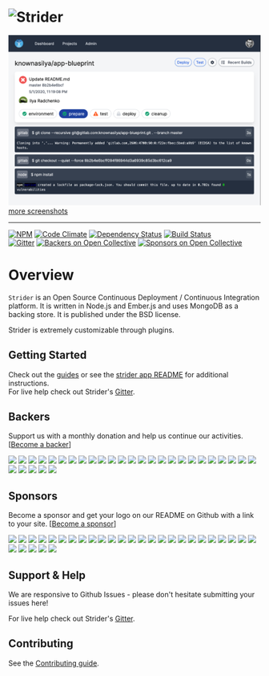 # ![Strider][logo]

![Strider Screenshot][screenshot]
[more screenshots][more-screenshots]

---

[![NPM][npm-badge-img]][npm-badge-link] [![Code Climate][cc-badge]][cc-badge-link] [![Dependency Status][david-badge]][david-badge-link] [![Build Status][travis-badge]][travis-badge-link]  
[![Gitter][gitter-badge]][gitter-badge-link]
[![Backers on Open Collective][backers-badge-img]](#backers)
[![Sponsors on Open Collective][sponsors-badge-img]](#sponsors)

# Overview

`Strider` is an Open Source Continuous Deployment / Continuous Integration
platform. It is written in Node.js and Ember.js and uses MongoDB as a backing
store. It is published under the BSD license.

Strider is extremely customizable through plugins.

## Getting Started

Check out the [guides](http://strider-cd.github.io/) or see the [strider app README](apps/strider/README.md) for additional instructions.  
For live help check out Strider's [Gitter].

## Backers

Support us with a monthly donation and help us continue our activities. [[Become a backer](https://opencollective.com/strider#backer)]

<a href="https://opencollective.com/strider/backer/0/website" target="_blank"><img src="https://opencollective.com/strider/backer/0/avatar.svg"></a>
<a href="https://opencollective.com/strider/backer/1/website" target="_blank"><img src="https://opencollective.com/strider/backer/1/avatar.svg"></a>
<a href="https://opencollective.com/strider/backer/2/website" target="_blank"><img src="https://opencollective.com/strider/backer/2/avatar.svg"></a>
<a href="https://opencollective.com/strider/backer/3/website" target="_blank"><img src="https://opencollective.com/strider/backer/3/avatar.svg"></a>
<a href="https://opencollective.com/strider/backer/4/website" target="_blank"><img src="https://opencollective.com/strider/backer/4/avatar.svg"></a>
<a href="https://opencollective.com/strider/backer/5/website" target="_blank"><img src="https://opencollective.com/strider/backer/5/avatar.svg"></a>
<a href="https://opencollective.com/strider/backer/6/website" target="_blank"><img src="https://opencollective.com/strider/backer/6/avatar.svg"></a>
<a href="https://opencollective.com/strider/backer/7/website" target="_blank"><img src="https://opencollective.com/strider/backer/7/avatar.svg"></a>
<a href="https://opencollective.com/strider/backer/8/website" target="_blank"><img src="https://opencollective.com/strider/backer/8/avatar.svg"></a>
<a href="https://opencollective.com/strider/backer/9/website" target="_blank"><img src="https://opencollective.com/strider/backer/9/avatar.svg"></a>
<a href="https://opencollective.com/strider/backer/10/website" target="_blank"><img src="https://opencollective.com/strider/backer/10/avatar.svg"></a>
<a href="https://opencollective.com/strider/backer/11/website" target="_blank"><img src="https://opencollective.com/strider/backer/11/avatar.svg"></a>
<a href="https://opencollective.com/strider/backer/12/website" target="_blank"><img src="https://opencollective.com/strider/backer/12/avatar.svg"></a>
<a href="https://opencollective.com/strider/backer/13/website" target="_blank"><img src="https://opencollective.com/strider/backer/13/avatar.svg"></a>
<a href="https://opencollective.com/strider/backer/14/website" target="_blank"><img src="https://opencollective.com/strider/backer/14/avatar.svg"></a>
<a href="https://opencollective.com/strider/backer/15/website" target="_blank"><img src="https://opencollective.com/strider/backer/15/avatar.svg"></a>
<a href="https://opencollective.com/strider/backer/16/website" target="_blank"><img src="https://opencollective.com/strider/backer/16/avatar.svg"></a>
<a href="https://opencollective.com/strider/backer/17/website" target="_blank"><img src="https://opencollective.com/strider/backer/17/avatar.svg"></a>
<a href="https://opencollective.com/strider/backer/18/website" target="_blank"><img src="https://opencollective.com/strider/backer/18/avatar.svg"></a>
<a href="https://opencollective.com/strider/backer/19/website" target="_blank"><img src="https://opencollective.com/strider/backer/19/avatar.svg"></a>
<a href="https://opencollective.com/strider/backer/20/website" target="_blank"><img src="https://opencollective.com/strider/backer/20/avatar.svg"></a>
<a href="https://opencollective.com/strider/backer/21/website" target="_blank"><img src="https://opencollective.com/strider/backer/21/avatar.svg"></a>
<a href="https://opencollective.com/strider/backer/22/website" target="_blank"><img src="https://opencollective.com/strider/backer/22/avatar.svg"></a>
<a href="https://opencollective.com/strider/backer/23/website" target="_blank"><img src="https://opencollective.com/strider/backer/23/avatar.svg"></a>
<a href="https://opencollective.com/strider/backer/24/website" target="_blank"><img src="https://opencollective.com/strider/backer/24/avatar.svg"></a>
<a href="https://opencollective.com/strider/backer/25/website" target="_blank"><img src="https://opencollective.com/strider/backer/25/avatar.svg"></a>
<a href="https://opencollective.com/strider/backer/26/website" target="_blank"><img src="https://opencollective.com/strider/backer/26/avatar.svg"></a>
<a href="https://opencollective.com/strider/backer/27/website" target="_blank"><img src="https://opencollective.com/strider/backer/27/avatar.svg"></a>
<a href="https://opencollective.com/strider/backer/28/website" target="_blank"><img src="https://opencollective.com/strider/backer/28/avatar.svg"></a>
<a href="https://opencollective.com/strider/backer/29/website" target="_blank"><img src="https://opencollective.com/strider/backer/29/avatar.svg"></a>

## Sponsors

Become a sponsor and get your logo on our README on Github with a link to your site. [[Become a sponsor](https://opencollective.com/strider#sponsor)]

<a href="https://opencollective.com/strider/sponsor/0/website" target="_blank"><img src="https://opencollective.com/strider/sponsor/0/avatar.svg"></a>
<a href="https://opencollective.com/strider/sponsor/1/website" target="_blank"><img src="https://opencollective.com/strider/sponsor/1/avatar.svg"></a>
<a href="https://opencollective.com/strider/sponsor/2/website" target="_blank"><img src="https://opencollective.com/strider/sponsor/2/avatar.svg"></a>
<a href="https://opencollective.com/strider/sponsor/3/website" target="_blank"><img src="https://opencollective.com/strider/sponsor/3/avatar.svg"></a>
<a href="https://opencollective.com/strider/sponsor/4/website" target="_blank"><img src="https://opencollective.com/strider/sponsor/4/avatar.svg"></a>
<a href="https://opencollective.com/strider/sponsor/5/website" target="_blank"><img src="https://opencollective.com/strider/sponsor/5/avatar.svg"></a>
<a href="https://opencollective.com/strider/sponsor/6/website" target="_blank"><img src="https://opencollective.com/strider/sponsor/6/avatar.svg"></a>
<a href="https://opencollective.com/strider/sponsor/7/website" target="_blank"><img src="https://opencollective.com/strider/sponsor/7/avatar.svg"></a>
<a href="https://opencollective.com/strider/sponsor/8/website" target="_blank"><img src="https://opencollective.com/strider/sponsor/8/avatar.svg"></a>
<a href="https://opencollective.com/strider/sponsor/9/website" target="_blank"><img src="https://opencollective.com/strider/sponsor/9/avatar.svg"></a>
<a href="https://opencollective.com/strider/sponsor/10/website" target="_blank"><img src="https://opencollective.com/strider/sponsor/10/avatar.svg"></a>
<a href="https://opencollective.com/strider/sponsor/11/website" target="_blank"><img src="https://opencollective.com/strider/sponsor/11/avatar.svg"></a>
<a href="https://opencollective.com/strider/sponsor/12/website" target="_blank"><img src="https://opencollective.com/strider/sponsor/12/avatar.svg"></a>
<a href="https://opencollective.com/strider/sponsor/13/website" target="_blank"><img src="https://opencollective.com/strider/sponsor/13/avatar.svg"></a>
<a href="https://opencollective.com/strider/sponsor/14/website" target="_blank"><img src="https://opencollective.com/strider/sponsor/14/avatar.svg"></a>
<a href="https://opencollective.com/strider/sponsor/15/website" target="_blank"><img src="https://opencollective.com/strider/sponsor/15/avatar.svg"></a>
<a href="https://opencollective.com/strider/sponsor/16/website" target="_blank"><img src="https://opencollective.com/strider/sponsor/16/avatar.svg"></a>
<a href="https://opencollective.com/strider/sponsor/17/website" target="_blank"><img src="https://opencollective.com/strider/sponsor/17/avatar.svg"></a>
<a href="https://opencollective.com/strider/sponsor/18/website" target="_blank"><img src="https://opencollective.com/strider/sponsor/18/avatar.svg"></a>
<a href="https://opencollective.com/strider/sponsor/19/website" target="_blank"><img src="https://opencollective.com/strider/sponsor/19/avatar.svg"></a>
<a href="https://opencollective.com/strider/sponsor/20/website" target="_blank"><img src="https://opencollective.com/strider/sponsor/20/avatar.svg"></a>
<a href="https://opencollective.com/strider/sponsor/21/website" target="_blank"><img src="https://opencollective.com/strider/sponsor/21/avatar.svg"></a>
<a href="https://opencollective.com/strider/sponsor/22/website" target="_blank"><img src="https://opencollective.com/strider/sponsor/22/avatar.svg"></a>
<a href="https://opencollective.com/strider/sponsor/23/website" target="_blank"><img src="https://opencollective.com/strider/sponsor/23/avatar.svg"></a>
<a href="https://opencollective.com/strider/sponsor/24/website" target="_blank"><img src="https://opencollective.com/strider/sponsor/24/avatar.svg"></a>
<a href="https://opencollective.com/strider/sponsor/25/website" target="_blank"><img src="https://opencollective.com/strider/sponsor/25/avatar.svg"></a>
<a href="https://opencollective.com/strider/sponsor/26/website" target="_blank"><img src="https://opencollective.com/strider/sponsor/26/avatar.svg"></a>
<a href="https://opencollective.com/strider/sponsor/27/website" target="_blank"><img src="https://opencollective.com/strider/sponsor/27/avatar.svg"></a>
<a href="https://opencollective.com/strider/sponsor/28/website" target="_blank"><img src="https://opencollective.com/strider/sponsor/28/avatar.svg"></a>
<a href="https://opencollective.com/strider/sponsor/29/website" target="_blank"><img src="https://opencollective.com/strider/sponsor/29/avatar.svg"></a>

## Support & Help

We are responsive to Github Issues - please don't hesitate submitting your issues here!

For live help check out Strider's [Gitter].

## Contributing

See the [Contributing guide](./CONTRIBUTING.md).

[logo]: https://raw.github.com/Strider-CD/strider/master/apps/strider/public/images/top_github.png
[build-img]: http://public-ci.stridercd.com/Strider-CD/strider/badge
[build-link]: https://public-ci.stridercd.com/Strider-CD/strider
[dep-img]: https://david-dm.org/Strider-CD/strider.svg
[dep-link]: https://david-dm.org/Strider-CD/strider
[dev-dep-img]: https://david-dm.org/Strider-CD/strider/dev-status.svg
[dev-dep-link]: https://david-dm.org/Strider-CD/strider#info=devDependencies
[npm-badge-img]: https://badge.fury.io/js/strider.svg
[npm-badge-link]: http://badge.fury.io/js/strider
[backers-badge-img]: https://opencollective.com/strider/backers/badge.svg
[sponsors-badge-img]: https://opencollective.com/strider/sponsors/badge.svg
[screenshot]: /apps/website/docs/screenshots/job.png
[more-screenshots]: https://github.com/Strider-CD/strider/wiki/Screenshots
[cc-badge]: https://codeclimate.com/github/Strider-CD/strider/badges/gpa.svg
[cc-badge-link]: https://codeclimate.com/github/Strider-CD/strider
[david-badge]: https://david-dm.org/Strider-CD/strider.svg
[david-badge-link]: https://david-dm.org/Strider-CD/strider
[body-parser]: https://github.com/expressjs/body-parser
[gitter]: https://gitter.im/Strider-CD
[travis-badge]: https://travis-ci.org/Strider-CD/strider.svg?branch=master
[travis-badge-link]: https://travis-ci.org/Strider-CD/strider
[gitter-badge]: https://img.shields.io/badge/GITTER-join%20chat-green.svg
[gitter-badge-link]: https://gitter.im/Strider-CD/strider
